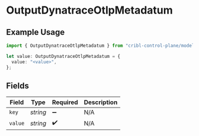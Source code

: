 # OutputDynatraceOtlpMetadatum

## Example Usage

```typescript
import { OutputDynatraceOtlpMetadatum } from "cribl-control-plane/models/operations";

let value: OutputDynatraceOtlpMetadatum = {
  value: "<value>",
};
```

## Fields

| Field              | Type               | Required           | Description        |
| ------------------ | ------------------ | ------------------ | ------------------ |
| `key`              | *string*           | :heavy_minus_sign: | N/A                |
| `value`            | *string*           | :heavy_check_mark: | N/A                |